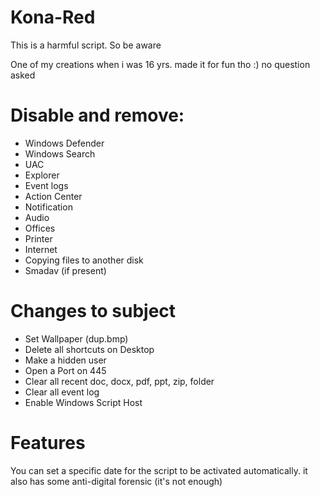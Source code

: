 # Kona-Red
This is a harmful script. So be aware

One of my creations when i was 16 yrs. made it for fun tho :) no question asked

# Disable and remove:
* Windows Defender
* Windows Search
* UAC
* Explorer
* Event logs
* Action Center
* Notification
* Audio
* Offices
* Printer
* Internet
* Copying files to another disk
* Smadav (if present)
  
# Changes to subject
* Set Wallpaper (dup.bmp)
* Delete all shortcuts on Desktop
* Make a hidden user
* Open a Port on 445
* Clear all recent doc, docx, pdf, ppt, zip, folder
* Clear all event log
* Enable Windows Script Host

# Features
You can set a specific date for the script to be activated automatically. it also has some anti-digital forensic (it's not enough)
